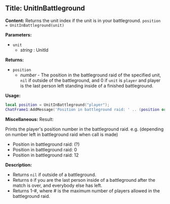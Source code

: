 ## Title: UnitInBattleground

**Content:**
Returns the unit index if the unit is in your battleground.
`position = UnitInBattleground(unit)`

**Parameters:**
- `unit`
  - *string* : UnitId

**Returns:**
- `position`
  - *number* - The position in the battleground raid of the specified unit, `nil` if outside of the battleground, and 0 if `unit` is `player` and player is the last person left standing inside of a finished battleground.

**Usage:**
```lua
local position = UnitInBattleground("player");
ChatFrame1:AddMessage('Position in battleground raid: ' .. (position or "(?)"));
```

**Miscellaneous:**
Result:

Prints the player's position number in the battleground raid. e.g. (depending on number left in battleground raid when call is made)
- Position in battleground raid: (?)
- Position in battleground raid: 0
- Position in battleground raid: 12

**Description:**
- Returns `nil` if outside of a battleground.
- Returns `0` if you are the last person inside of a battleground after the match is over, and everybody else has left.
- Returns 1-#, where # is the maximum number of players allowed in the battleground raid.